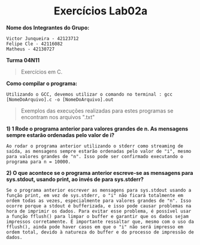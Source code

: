 <h1 align="center"> Exercícios Lab02a</h1>

**Nome dos Integrantes do Grupo:**
```
Victor Junqueira - 42123712
Felipe Cle - 42116082
Matheus - 42130727

```
**Turma 04N11**

> Exercícios em C.


**Como compilar o programa:**

```
Utilizando o GCC, devemos utilizar o comando no terminal : gcc [NomeDoArquivo].c -o [NomeDoArquivo].out

```

>Exemplos das execuções realizadas para estes programas se encontram nos arquivos ".txt"

**1) 1 Rode o programa anterior para valores grandes de n. As mensagens sempre estarão ordenadas pelo valor de i?**

```
Ao rodar o programa anterior utilizando o stderr como streaming de saída, as mensagens sempre estarão ordenadas pelo valor de "i", mesmo para valores grandes de "n". Isso pode ser confirmado executando o programa para n = 10000.

```
**2) O que acontece se o programa anterior escreve-se as mensagens
para sys.stdout, usando print, ao invés de para sys.stderr?**

```
Se o programa anterior escrever as mensagens para sys.stdout usando a função print, em vez de sys.stderr, o "i" não ficará totalmente em ordem todas as vezes, especialmente para valores grandes de "n". Isso ocorre porque a stdout é bufferizada, e isso pode causar problemas na hora de imprimir os dados. Para evitar esse problema, é possível usar a função fflush() para limpar o buffer e garantir que os dados sejam impressos corretamente. É importante ressaltar que, mesmo com o uso da fflush(), ainda pode haver casos em que o "i" não será impresso em ordem total, devido à natureza do buffer e do processo de impressão de dados.

